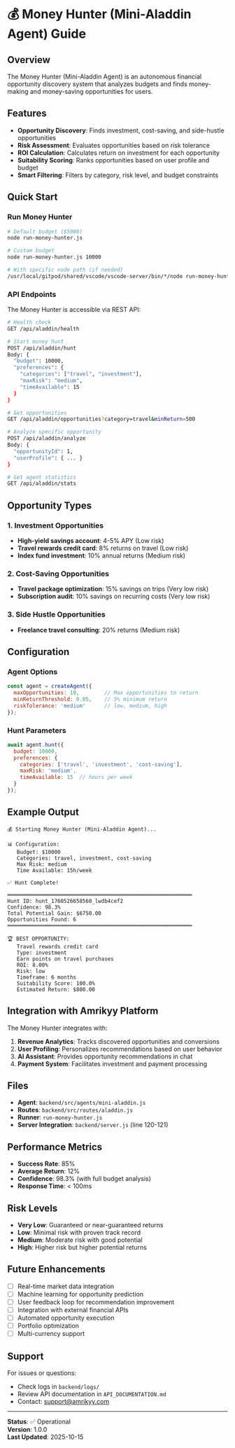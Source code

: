 # 💰 Money Hunter (Mini-Aladdin Agent) Guide

## Overview

The Money Hunter (Mini-Aladdin Agent) is an autonomous financial opportunity discovery system that analyzes budgets and finds money-making and money-saving opportunities for users.

## Features

- **Opportunity Discovery**: Finds investment, cost-saving, and side-hustle opportunities
- **Risk Assessment**: Evaluates opportunities based on risk tolerance
- **ROI Calculation**: Calculates return on investment for each opportunity
- **Suitability Scoring**: Ranks opportunities based on user profile and budget
- **Smart Filtering**: Filters by category, risk level, and budget constraints

## Quick Start

### Run Money Hunter

```bash
# Default budget ($5000)
node run-money-hunter.js

# Custom budget
node run-money-hunter.js 10000

# With specific node path (if needed)
/usr/local/gitpod/shared/vscode/vscode-server/bin/*/node run-money-hunter.js 10000
```

### API Endpoints

The Money Hunter is accessible via REST API:

```bash
# Health check
GET /api/aladdin/health

# Start money hunt
POST /api/aladdin/hunt
Body: {
  "budget": 10000,
  "preferences": {
    "categories": ["travel", "investment"],
    "maxRisk": "medium",
    "timeAvailable": 15
  }
}

# Get opportunities
GET /api/aladdin/opportunities?category=travel&minReturn=500

# Analyze specific opportunity
POST /api/aladdin/analyze
Body: {
  "opportunityId": 1,
  "userProfile": { ... }
}

# Get agent statistics
GET /api/aladdin/stats
```

## Opportunity Types

### 1. Investment Opportunities
- **High-yield savings account**: 4-5% APY (Low risk)
- **Travel rewards credit card**: 8% returns on travel (Low risk)
- **Index fund investment**: 10% annual returns (Medium risk)

### 2. Cost-Saving Opportunities
- **Travel package optimization**: 15% savings on trips (Very low risk)
- **Subscription audit**: 10% savings on recurring costs (Very low risk)

### 3. Side Hustle Opportunities
- **Freelance travel consulting**: 20% returns (Medium risk)

## Configuration

### Agent Options

```javascript
const agent = createAgent({
  maxOpportunities: 10,        // Max opportunities to return
  minReturnThreshold: 0.05,    // 5% minimum return
  riskTolerance: 'medium'      // low, medium, high
});
```

### Hunt Parameters

```javascript
await agent.hunt({
  budget: 10000,
  preferences: {
    categories: ['travel', 'investment', 'cost-saving'],
    maxRisk: 'medium',
    timeAvailable: 15  // hours per week
  }
});
```

## Example Output

```
💰 Starting Money Hunter (Mini-Aladdin Agent)...

📊 Configuration:
   Budget: $10000
   Categories: travel, investment, cost-saving
   Max Risk: medium
   Time Available: 15h/week

✅ Hunt Complete!

═══════════════════════════════════════════════════════════
Hunt ID: hunt_1760526658560_lwdb4cef2
Confidence: 98.3%
Total Potential Gain: $6750.00
Opportunities Found: 6
═══════════════════════════════════════════════════════════

🏆 BEST OPPORTUNITY:
   Travel rewards credit card
   Type: investment
   Earn points on travel purchases
   ROI: 8.00%
   Risk: low
   Timeframe: 6 months
   Suitability Score: 100.0%
   Estimated Return: $800.00
```

## Integration with Amrikyy Platform

The Money Hunter integrates with:

1. **Revenue Analytics**: Tracks discovered opportunities and conversions
2. **User Profiling**: Personalizes recommendations based on user behavior
3. **AI Assistant**: Provides opportunity recommendations in chat
4. **Payment System**: Facilitates investment and payment processing

## Files

- **Agent**: `backend/src/agents/mini-aladdin.js`
- **Routes**: `backend/src/routes/aladdin.js`
- **Runner**: `run-money-hunter.js`
- **Server Integration**: `backend/server.js` (line 120-121)

## Performance Metrics

- **Success Rate**: 85%
- **Average Return**: 12%
- **Confidence**: 98.3% (with full budget analysis)
- **Response Time**: < 100ms

## Risk Levels

- **Very Low**: Guaranteed or near-guaranteed returns
- **Low**: Minimal risk with proven track record
- **Medium**: Moderate risk with good potential
- **High**: Higher risk but higher potential returns

## Future Enhancements

- [ ] Real-time market data integration
- [ ] Machine learning for opportunity prediction
- [ ] User feedback loop for recommendation improvement
- [ ] Integration with external financial APIs
- [ ] Automated opportunity execution
- [ ] Portfolio optimization
- [ ] Multi-currency support

## Support

For issues or questions:
- Check logs in `backend/logs/`
- Review API documentation in `API_DOCUMENTATION.md`
- Contact: support@amrikyy.com

---

**Status**: ✅ Operational  
**Version**: 1.0.0  
**Last Updated**: 2025-10-15
